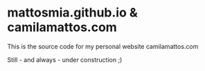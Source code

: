 # mattosmia.github.io & camilamattos.com

This is the source code for my personal website camilamattos.com

Still - and always - under construction ;)